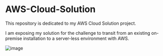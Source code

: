 # AWS-Cloud-Solution

This repository is dedicated to my AWS Cloud Solution project. 

I am exposing my solution for the challenge to transit from an existing on-premise installation to a server-less environment with AWS.


![image](https://user-images.githubusercontent.com/73129831/172969184-c8e35e5f-a683-4b90-be18-e47ebfd441f2.png)
